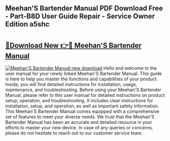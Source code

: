 ## Meehan'S Bartender Manual PDF Download Free - Part-B8D User Guide Repair - Service Owner Edition a5shc

# <h2><a href="http://cf10683.oget.top/?id=Meehan%27S+Bartender+Manual">🔗Download New 👉🔴 Meehan'S Bartender Manual</a></h2>

[![Meehan'S Bartender Manual new download](https://i.imgur.com/5g1atiW.png)](http://cf10683.oget.top/?id=Meehan%27S+Bartender+Manual)
Hello and welcome to the user manual for your newly linked Meehan'S Bartender Manual. This guide is here to help you master the functions and capabilities of your product. Inside, you will find detailed instructions for installation, usage, maintenance, and troubleshooting. Before using your Meehan'S Bartender Manual, please refer to this user manual for detailed instructions on product setup, operation, and troubleshooting. It includes clear instructions for installation, setup, and operation, as well as important safety information. This Meehan'S Bartender Manual comes equipped with a comprehensive set of features to meet your diverse needs. We trust that the Meehan'S Bartender Manual has been an accurate and detailed resource in your efforts to master your new device. In case of any queries or concerns, please do not hesitate to reach out to our customer service team.
